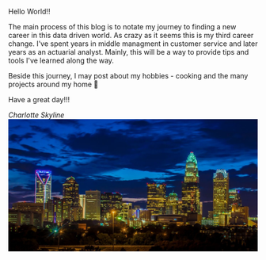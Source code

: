 
Hello World!! 

The main process of this blog is to notate my journey to finding a new career in this data driven world.   As crazy as it seems this is my third career change.  I've spent years in middle managment in customer service and later years as an actuarial analyst. Mainly, this will be a way to provide tips and tools I've learned along the way.

Beside this journey, I may post about my hobbies - cooking and the many projects around my home :house_with_garden:

Have a great day!!!


*Charlotte Skyline*
![Charlotte Skyline](image/XCharlotte-Skyline.jpg)
